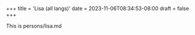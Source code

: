 +++
title = 'Lisa (all langs)'
date = 2023-11-06T08:34:53-08:00
draft = false
+++

This is persons/lisa.md
